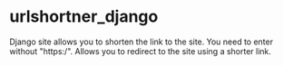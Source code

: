 # urlshortner_django
Django site allows you to shorten the link to the site. 
You need to enter without "https:/". 
Allows you to redirect to the site using a shorter link.
